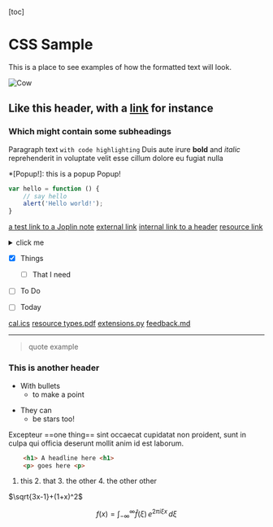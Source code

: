 [toc]


# CSS Sample
This is a place to see examples of how the formatted text will look.

![Cow](http://2.bp.blogspot.com/_sMQsqJIM_z0/TIOfp7F9w0I/AAAAAAAACVo/0hj-bLiKOz0/w1200-h630-p-k-no-nu/sphericalcow_430x300.jpg)

## Like this header, with a [link](:/1234) for instance

### Which might contain some subheadings
Paragraph text `with code highlighting` Duis aute irure **bold** and _italic_ reprehenderit in voluptate velit esse cillum dolore eu fugiat nulla



*[Popup!]: this is a popup
Popup!


```javascript
var hello = function () {
    // say hello
    alert('Hello world!');
}
```

[a test link to a Joplin note](:/1234)
[external link](https://discourse.joplinapp.org)
[internal link to a header](#short)
[resource link](:/1234)

<details>
<summary>click me</summary>
this stuff
</details>


- [x] Things
	- [ ] That I need
- [ ] To Do
- [ ] Today


[cal.ics](:/1234)
[resource types.pdf](:/1234)
[extensions.py](:/1234)
[feedback.md](:/1234)

---

> quote example

### This is another header
- With bullets
	- to make a point
* They can
	* be stars too!

Excepteur ==one thing== sint occaecat cupidatat non proident, sunt in culpa qui officia deserunt mollit anim id est laborum.


```html
	<h1> A headline here <h1>
	<p> goes here <p>
```

1. this
	2. that
		3. the other
			4. the other other

$\sqrt{3x-1}+(1+x)^2$

$$
f(x) = \int_{-\infty}^\infty
	\hat f(\xi)\,e^{2 \pi i \xi x}
	\,d\xi
$$
